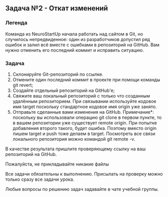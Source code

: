## Задача №2 - Откат изменений

### Легенда

Команда из NeuroStartUp начала работать над сайтом в Git, но случилось непредвиденное: один из разработчиков допустил ряд ошибок и залил всё вместе с ошибками в репозиторий на GitHub. Вам нужно отменить его последний коммит и исправить ситуацию.

### Задача

1. Склонируйте Git-репозиторий по ссылке.
1. Отмените один последний коммит в проекте при помощи команды git revert;
1. Создайте отдельный репозиторий на GitHub'е;
1. Свяжите ваш локальный репозиторий с только что созданным удалённым репозиторием. При связывании используйте кодовое имя target поскольку стандартное кодовое имя origin уже занято.
1. Отправьте сделанные вами изменения на GitHub.
Примечание*: поскольку вы использовали операцию git clone в первом пункте, то в вашем репозитории уже существует remote origin. При попытке добавления второго такого, будет ошибка. Поэтому вместо origin пишем target и push тоже делаем в target. Посмотреть все связи локального репозитория можно командой git remote -v.

В качестве результата пришлите проверяющему ссылку на ваш репозиторий на GitHub.

Пожалуйста, не прикладывайте никакие файлы

Все задачи обязательны к выполнению. Присылать на проверку можно только сразу все задачи урока.

Любые вопросы по решению задач задавайте в чате учебной группы.
